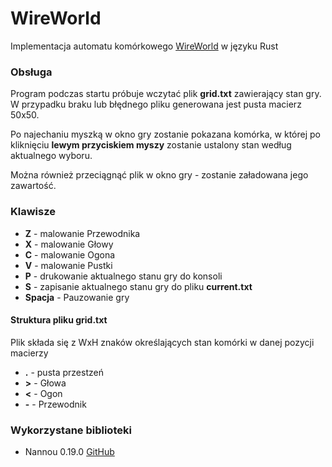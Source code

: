 # WireWorld

Implementacja automatu komórkowego [WireWorld](https://en.wikipedia.org/wiki/Wireworld) w języku Rust

### Obsługa
Program podczas startu próbuje wczytać plik __grid.txt__ zawierający 
stan gry. W przypadku braku lub błędnego pliku generowana jest pusta macierz 50x50.

Po najechaniu myszką w okno gry zostanie pokazana komórka, w której po kliknięciu __lewym przyciskiem myszy__ 
zostanie ustalony stan według aktualnego wyboru.

Można również przeciągnąć plik w okno gry - zostanie załadowana jego zawartość.

### Klawisze
* __Z__ - malowanie Przewodnika
* __X__ - malowanie Głowy
* __C__ - malowanie Ogona
* __V__ - malowanie Pustki
* __P__ - drukowanie aktualnego stanu gry do konsoli
* __S__ - zapisanie aktualnego stanu gry do pliku __current.txt__
* __Spacja__ - Pauzowanie gry


#### Struktura pliku grid.txt
Plik składa się z WxH znaków określających stan komórki w danej pozycji macierzy
* __.__ - pusta przestzeń
* __\>__ - Głowa
* __\<__ - Ogon
* __-__ - Przewodnik

### Wykorzystane biblioteki
* Nannou 0.19.0 [GitHub](https://github.com/nannou-org/nannou)